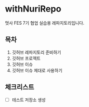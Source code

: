 # withNuriRepo
멋사 FES 7기 협업 실습용 레파지토리입니다.

## 목차
1. 깃허브 레파지토리 준비하기   
2. 깃허브 프로젝트
3. 깃허브 이슈
4. 깃허브 이슈 제대로 사용하기

## 체크리스트
- [ ] 테스트 저장소 생성
